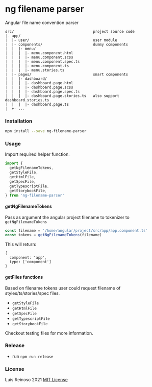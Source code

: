 # ng filename parser

Angular file name convention parser

```
src/                                    project source code
|- app/
|  |- user/                             user module
|  |- components/                       dummy components
|  |  |- menu/
|  |  |  |- menu.component.html
|  |  |  |- menu.component.scss
|  |  |  |- menu.component.spec.ts
|  |  |  |- menu.component.ts
|  |  |  |- menu.stories.ts
|  |- pages/                            smart components
|  |  |- dashboard/
|  |  |  |- dashboard.page.html
|  |  |  |- dashboard.page.scss
|  |  |  |- dashboard.page.spec.ts
|  |  |  |- dashboard.page.stories.ts   also support dashboard.stories.ts
|  |  |  |- dashboard.page.ts
|  +- ...
```

### Installation

```bash
npm install --save ng-filename-parser
```

### Usage

Import required helper function.

```typescript
import {
  getNgFilenameTokens,
  getStyleFile,
  getHtmlFile,
  getSpecFile,
  getTypescriptFile,
  getStorybookFile,
} from 'ng-filename-parser'
```

#### getNgFilenameTokens

Pass as argument the angular project filename to tokenizer to `getNgFilenameTokens`

```typescript
const filename = '/home/angular/project/src/app/app.component.ts'
const tokens = getNgFilenameTokens(filename)
```

This will return:

```
{
  component: 'app',
  type: ['component']
}
```

#### getFiles functions

Based on filename tokens user could request filename of styles/ts/stories/spec files.

- `getStyleFile`
- `getHtmlFile`
- `getSpecFile`
- `getTypescriptFile`
- `getStorybookFile`

Checkout testing files for more information.

### Release

- run `npm run release`

### License

Luis Reinoso 2021 [MIT License](LICENSE)
